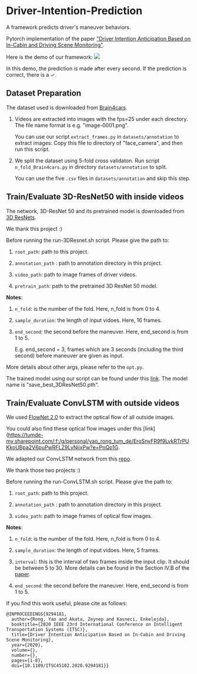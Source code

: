# Driver-Intention-Prediction
A framework predicts driver's maneuver behaviors.

Pytorch implementation of the paper ["Driver Intention Anticipation Based on In-Cabin and Driving Scene Monitoring"](https://arxiv.org/pdf/2006.11557.pdf).

Here is the demo of our framework:
![](demo.gif)

In this demo, the prediction is made after every second. If the prediction is correct, there is a ✓. 


## Dataset Preparation

The dataset used is downloaded from [Brain4cars](https://github.com/asheshjain399/ICCV2015_Brain4Cars).

1. Videos are extracted into images with the fps=25 under each directory. The file name format is e.g. "image-0001.png".

   You can use our script ``extract_frames.py`` in ``datasets/annotation`` to extract images: Copy this file to directory of "face_camera", and then run this script.

2. We split the dataset using 5-fold cross validaton. Run script ``n_fold_Brain4cars.py`` in directory ``datasets/annotation`` to split.

   You can use the five ``.csv`` files in ``datasets/annotation`` and skip this step.


## Train/Evaluate 3D-ResNet50 with inside videos


The network, 3D-ResNet 50 and its pretrained model is downloaded from [3D ResNets](https://github.com/kenshohara/3D-ResNets-PyTorch). 

We thank this project :)


Before running the run-3DResnet.sh script. Please give the path to: 
1. ``root_path``: path to this project.

2. ``annotation_path`` : path to annotation directory in this project.

3. ``video_path``: path to image frames of driver videos.

4. ``pretrain_path``: path to the pretrained 3D ResNet 50 model.


**Notes**:

1. ``n_fold``: is the number of the fold. Here, n_fold is from 0 to 4.

2. ``sample_duration``: the length of input vidoes. Here, 16 frames.

3. ``end_second``: the second before the maneuver. Here, end_second is from 1 to 5.

   E.g. end_second = 3, frames which are 3 seconds (including the third second) before maneuver are given as input.

More details about other args, please refer to the ``opt.py``.


The trained model using our script can be found under this [link](https://tumde-my.sharepoint.com/:f:/g/personal/yao_rong_tum_de/EroSnyFR9f9LvkRTrPUKkoUBpa2V6puPwRFLZ9LyNjixPw?e=PnQp1G). The model name is "save_best_3DResNet50.pth".


## Train/Evaluate ConvLSTM with outside videos

We used [FlowNet 2.0](https://github.com/NVIDIA/flownet2-pytorch) to extract the optical flow of all outside images.

You could also find these optical flow images under this [link](https://tumde-my.sharepoint.com/:f:/g/personal/yao_rong_tum_de/EroSnyFR9f9LvkRTrPUKkoUBpa2V6puPwRFLZ9LyNjixPw?e=PnQp1G.

We adapted our ConvLSTM network from this [repo](https://github.com/automan000/Convolutional_LSTM_PyTorch).

We thank those two projects :)


Before running the run-ConvLSTM.sh script. Please give the path to: 
1. ``root_path``: path to this project.

2. ``annotation_path`` : path to annotation directory in this project.

3. ``video_path``: path to image frames of optical flow images.


**Notes**:

1. ``n_fold``: is the number of the fold. Here, n_fold is from 0 to 4.

2. ``sample_duration``: the length of input vidoes. Here, 5 frames.

3. ``interval``: this is the interval of two frames inside the input clip. It should be between 5 to 30. 
                  More details can be found in the Section IV.B of the [paper](https://arxiv.org/pdf/2006.11557.pdf). 

4. ``end_second``: the second before the maneuver. Here, end_second is from 1 to 5.



If you find this work useful, please cite as follows:

```
@INPROCEEDINGS{9294181,
  author={Rong, Yao and Akata, Zeynep and Kasneci, Enkelejda},
  booktitle={2020 IEEE 23rd International Conference on Intelligent Transportation Systems (ITSC)}, 
  title={Driver Intention Anticipation Based on In-Cabin and Driving Scene Monitoring}, 
  year={2020},
  volume={},
  number={},
  pages={1-8},
  doi={10.1109/ITSC45102.2020.9294181}}
```
